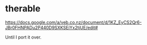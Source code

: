 therable
========
https://docs.google.com/a/veb.co.nz/document/d/1KZ_EyCS2Qr6-JBr0FHNPADu2P440D9SXKSEiYx2tjUE/edit#

Until I port it over.
